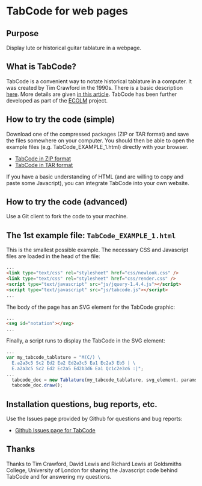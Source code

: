 # TabCode for web pages

## Purpose
Display lute or historical guitar tablature in a webpage.

## What is TabCode?
TabCode is a convenient way to notate historical tablature in a computer. It was created by Tim Crawford in the 1990s. There is a basic description [here]. More details are given [in this article]. TabCode has been further developed as part of the [ECOLM] project.

## How to try the code (simple)

Download one of the compressed packages (ZIP or TAR format) and save the files somewhere on your computer. You should then be able to open the example files (e.g. TabCode_EXAMPLE_1.html) directly with your browser.

* [TabCode in ZIP format][Reference text 1]
* [TabCode in TAR format][Reference text 2]

If you have a basic understanding of HTML (and are willing to copy and paste some Javacript), you can integrate TabCode into your own website. 

## How to try the code (advanced)

Use a Git client to fork the code to your machine.

## The 1st example file: `TabCode_EXAMPLE_1.html`

This is the smallest possible example. The necessary CSS and Javascript files are loaded in the head of the file:

```html
...
<link type="text/css" rel="stylesheet" href="css/newlook.css" />
<link type="text/css" rel="stylesheet" href="css/render.css" />
<script type="text/javascript" src="js/jquery-1.4.4.js"></script>
<script type="text/javascript" src="js/tabcode.js"></script>
...
```

The body of the page has an SVG element for the TabCode graphic:

```html
...
<svg id="notation"></svg>
...
```

Finally, a script runs to display the TabCode in the SVG element:

```javascript
...
var my_tabcode_tablature = "M(C/) \
  E.a2a3c5 Sc2 Ed2 Ea2 Ed2a3c5 Ea1 Ec2a3 Eb5 | \
  E.a2a3c5 Sc2 Ed2 Ec2a5 Ed2b3d6 Ea1 Qc1c2e3c6 :|";
...
  tabcode_doc = new Tablature(my_tabcode_tablature, svg_element, params);
  tabcode_doc.draw();
```

## Installation questions, bug reports, etc.

Use the Issues page provided by Github for questions and bug reports: 

* [Github Issues page for TabCode][Reference text 3]

## Thanks

Thanks to Tim Crawford, David Lewis and Richard Lewis at Goldsmiths College, University of London for sharing the Javascript code behind TabCode and for answering my questions.

[Reference text 1]: https://github.com/garbo999/TabCode/zipball/master
[Reference text 2]: https://github.com/garbo999/TabCode/tarball/master
[Reference text 3]: https://github.com/garbo999/TabCode/issues
[here]: http://www.doc.gold.ac.uk/~mas01tc/web/ttc/TabCode.html
[ECOLM]: http://www.ecolm.org/
[in this article]: http://doc.gold.ac.uk/isms/ecolm/?page=TabCode

